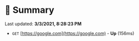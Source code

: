 # 📖 Summary
Last updated: **3/3/2021, 8:28:23 PM**

- `GET` [https://google.com](https://google.com) - **Up** (156ms)
